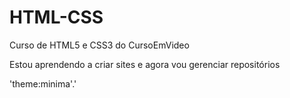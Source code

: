 # HTML-CSS
 Curso de HTML5 e CSS3 do CursoEmVideo

Estou aprendendo a criar sites e agora vou gerenciar repositórios

'theme:minima'.'